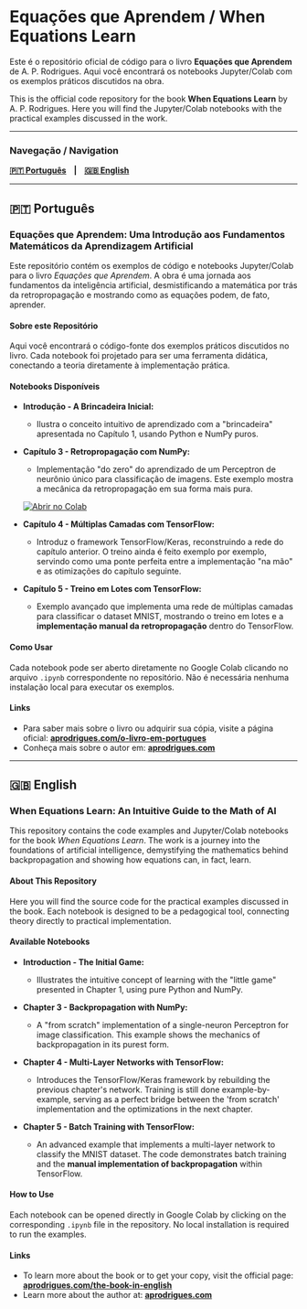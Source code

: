 # Equações que Aprendem / When Equations Learn

Este é o repositório oficial de código para o livro **Equações que Aprendem** de A. P. Rodrigues. Aqui você encontrará os notebooks Jupyter/Colab com os exemplos práticos discutidos na obra.

This is the official code repository for the book **When Equations Learn** by A. P. Rodrigues. Here you will find the Jupyter/Colab notebooks with the practical examples discussed in the work.

---

### Navegação / Navigation

**[🇵🇹 Português](#português) &nbsp;&nbsp;&nbsp;|&nbsp;&nbsp;&nbsp; [🇬🇧 English](#english)**

---

## 🇵🇹 Português

### Equações que Aprendem: Uma Introdução aos Fundamentos Matemáticos da Aprendizagem Artificial

Este repositório contém os exemplos de código e notebooks Jupyter/Colab para o livro *Equações que Aprendem*. A obra é uma jornada aos fundamentos da inteligência artificial, desmistificando a matemática por trás da retropropagação e mostrando como as equações podem, de fato, aprender.

#### Sobre este Repositório

Aqui você encontrará o código-fonte dos exemplos práticos discutidos no livro. Cada notebook foi projetado para ser uma ferramenta didática, conectando a teoria diretamente à implementação prática.

#### Notebooks Disponíveis

* **Introdução - A Brincadeira Inicial:**
    * Ilustra o conceito intuitivo de aprendizado com a "brincadeira" apresentada no Capítulo 1, usando Python e NumPy puros.

* **Capítulo 3 - Retropropagação com NumPy:**
    * Implementação "do zero" do aprendizado de um Perceptron de neurônio único para classificação de imagens. Este exemplo mostra a mecânica da retropropagação em sua forma mais pura.

    [![Abrir no Colab](https://colab.research.google.com/assets/colab-badge.svg)](https://colab.research.google.com/github/aleperrod/perceptron-book/blob/main/Capitulo_3_Retropropagacao.ipynb)
    

* **Capítulo 4 - Múltiplas Camadas com TensorFlow:**
    * Introduz o framework TensorFlow/Keras, reconstruindo a rede do capítulo anterior. O treino ainda é feito exemplo por exemplo, servindo como uma ponte perfeita entre a implementação "na mão" e as otimizações do capítulo seguinte.

* **Capítulo 5 - Treino em Lotes com TensorFlow:**
    * Exemplo avançado que implementa uma rede de múltiplas camadas para classificar o dataset MNIST, mostrando o treino em lotes e a **implementação manual da retropropagação** dentro do TensorFlow.

#### Como Usar

Cada notebook pode ser aberto diretamente no Google Colab clicando no arquivo `.ipynb` correspondente no repositório. Não é necessária nenhuma instalação local para executar os exemplos.

#### Links

* Para saber mais sobre o livro ou adquirir sua cópia, visite a página oficial: **[aprodrigues.com/o-livro-em-portugues](https://aprodrigues.com/o-livro-em-portugues)**
* Conheça mais sobre o autor em: **[aprodrigues.com](https://aprodrigues.com)**

---

## 🇬🇧 English

### When Equations Learn: An Intuitive Guide to the Math of AI

This repository contains the code examples and Jupyter/Colab notebooks for the book *When Equations Learn*. The work is a journey into the foundations of artificial intelligence, demystifying the mathematics behind backpropagation and showing how equations can, in fact, learn.

#### About This Repository

Here you will find the source code for the practical examples discussed in the book. Each notebook is designed to be a pedagogical tool, connecting theory directly to practical implementation.

#### Available Notebooks

* **Introduction - The Initial Game:**
    * Illustrates the intuitive concept of learning with the "little game" presented in Chapter 1, using pure Python and NumPy.

* **Chapter 3 - Backpropagation with NumPy:**
    * A "from scratch" implementation of a single-neuron Perceptron for image classification. This example shows the mechanics of backpropagation in its purest form.

* **Chapter 4 - Multi-Layer Networks with TensorFlow:**
    * Introduces the TensorFlow/Keras framework by rebuilding the previous chapter's network. Training is still done example-by-example, serving as a perfect bridge between the 'from scratch' implementation and the optimizations in the next chapter.

* **Chapter 5 - Batch Training with TensorFlow:**
    * An advanced example that implements a multi-layer network to classify the MNIST dataset. The code demonstrates batch training and the **manual implementation of backpropagation** within TensorFlow.

#### How to Use

Each notebook can be opened directly in Google Colab by clicking on the corresponding `.ipynb` file in the repository. No local installation is required to run the examples.

#### Links

* To learn more about the book or to get your copy, visit the official page: **[aprodrigues.com/the-book-in-english](https://aprodrigues.com/the-book-in-english)**
* Learn more about the author at: **[aprodrigues.com](https://aprodrigues.com)**